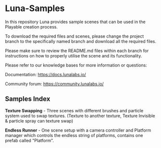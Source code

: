 # Luna-Samples

In this repository Luna provides sample scenes that can be used in the Playable creation process.

To download the required files and scenes, please change the project branch to the specifically named branch and download all the required files.

Please make sure to review the README.md files within each branch for instructions on how to properly utilise the scene and its functionality.

Please refer to our knowledge bases for more information or questions:

Documentation: https://docs.lunalabs.io/

Community forum: https://community.lunalabs.io/

<h2>Samples Index</h2>

**Texture Swapping** - Three scenes with different brushes and particle system used to swap textures. (Texture to another texture, Texture Invisible & particle spray can texture swap)

**Endless Runner** - One scene setup with a camera controller and Platform manager which controls the endless string of platforms, contains one prefab called "Platform".
